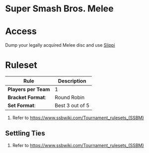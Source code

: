 # Super Smash Bros. Melee

# Access
Dump your legally acquired Melee disc and use [Slippi](https://slippi.gg/)

# Ruleset

|Rule|Description|
|---|---|
|**Players per Team**|1|
|**Bracket Format**:|Round Robin|
|**Set Format**:|Best 3 out of 5|

1. Refer to https://www.ssbwiki.com/Tournament_rulesets_(SSBM)

## Settling Ties

1. Refer to https://www.ssbwiki.com/Tournament_rulesets_(SSBM)
